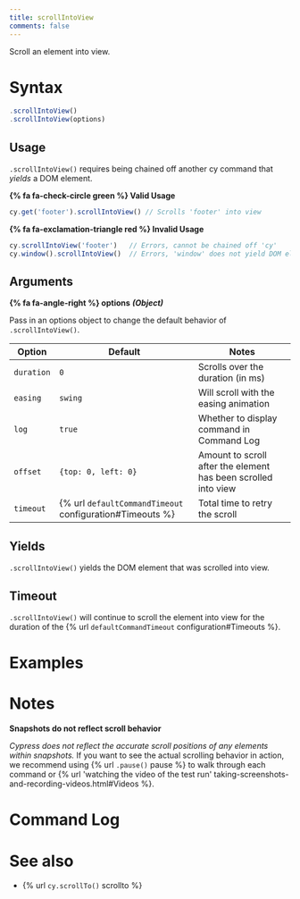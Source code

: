```yaml
---
title: scrollIntoView
comments: false
---
```


Scroll an element into view.


# Syntax

```javascript
.scrollIntoView()
.scrollIntoView(options)
```

## Usage

`.scrollIntoView()` requires being chained off another cy command that *yields* a DOM element.

**{% fa fa-check-circle green %} Valid Usage**

```javascript
cy.get('footer').scrollIntoView() // Scrolls 'footer' into view
```

**{% fa fa-exclamation-triangle red %} Invalid Usage**

```javascript
cy.scrollIntoView('footer')   // Errors, cannot be chained off 'cy'
cy.window().scrollIntoView()  // Errors, 'window' does not yield DOM element
```

## Arguments

**{% fa fa-angle-right %} options**  ***(Object)***

Pass in an options object to change the default behavior of `.scrollIntoView()`.

Option | Default | Notes
--- | --- | ---
`duration` | `0` | Scrolls over the duration (in ms)
`easing` | `swing` | Will scroll with the easing animation
`log` | `true` | Whether to display command in Command Log
`offset` | `{top: 0, left: 0}` | Amount to scroll after the element has been scrolled into view
`timeout` | {% url `defaultCommandTimeout` configuration#Timeouts %} | Total time to retry the scroll

## Yields

`.scrollIntoView()` yields the DOM element that was scrolled into view.

## Timeout

`.scrollIntoView()` will continue to scroll the element into view for the duration of the {% url `defaultCommandTimeout` configuration#Timeouts %}.

# Examples

# Notes

**Snapshots do not reflect scroll behavior**

*Cypress does not reflect the accurate scroll positions of any elements within snapshots.* If you want to see the actual scrolling behavior in action, we recommend using {% url `.pause()` pause %} to walk through each command or {% url 'watching the video of the test run' taking-screenshots-and-recording-videos.html#Videos %}.

# Command Log

# See also

- {% url `cy.scrollTo()` scrollto %}
